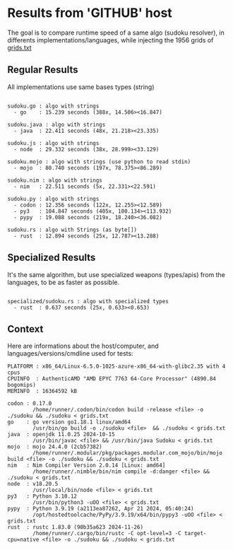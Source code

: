 # Results from 'GITHUB' host

The goal is to compare runtime speed of a same algo (sudoku resolver), in differents implementations/languages, while injecting the 1956 grids of [grids.txt](grids.txt)

## Regular Results

All implementations use same bases types (string)

```

sudoku.go : algo with strings
  - go    : 15.239 seconds (388x, 14.506><16.847)

sudoku.java : algo with strings
  - java  : 22.411 seconds (48x, 21.218><23.335)

sudoku.js : algo with strings
  - node  : 29.332 seconds (38x, 28.999><33.129)

sudoku.mojo : algo with strings (use python to read stdin)
  - mojo  : 80.740 seconds (197x, 78.375><86.289)

sudoku.nim : algo with strings
  - nim   : 22.511 seconds (5x, 22.331><22.591)

sudoku.py : algo with strings
  - codon : 12.356 seconds (122x, 12.255><12.589)
  - py3   : 104.847 seconds (405x, 100.134><113.932)
  - pypy  : 19.088 seconds (219x, 18.240><36.082)

sudoku.rs : algo with Strings (as byte[])
  - rust  : 12.894 seconds (25x, 12.787><13.288)

```

## Specialized Results

It's the same algorithm, but use specialized weapons (types/apis) from the languages, to be as faster as possible.

```

specialized/sudoku.rs : algo with specialized types
  - rust  : 0.637 seconds (25x, 0.633><0.653)

```
## Context

Here are informations about the host/computer, and languages/versions/cmdline used for tests:
```
PLATFORM : x86_64/Linux-6.5.0-1025-azure-x86_64-with-glibc2.35 with 4 cpus
CPUINFO  : AuthenticAMD "AMD EPYC 7763 64-Core Processor" (4890.84 bogomips)
MEMINFO  : 16364592 kB

codon : 0.17.0
        /home/runner/.codon/bin/codon build -release <file> -o ./sudoku && ./sudoku < grids.txt
go    : go version go1.18.1 linux/amd64
        /usr/bin/go build -o ./sudoku <file>  && ./sudoku < grids.txt
java  : openjdk 11.0.25 2024-10-15
        /usr/bin/javac <file> && /usr/bin/java Sudoku < grids.txt
mojo  : mojo 24.4.0 (2cb57382)
        /home/runner/.modular/pkg/packages.modular.com_mojo/bin/mojo build <file> -o ./sudoku && ./sudoku < grids.txt
nim   : Nim Compiler Version 2.0.14 [Linux: amd64]
        /home/runner/.nimble/bin/nim compile -d:danger <file> && ./sudoku < grids.txt
node  : v18.20.5
        /usr/local/bin/node <file> < grids.txt
py3   : Python 3.10.12
        /usr/bin/python3 -uOO <file> < grids.txt
pypy  : Python 3.9.19 (a2113ea87262, Apr 21 2024, 05:40:24)
        /opt/hostedtoolcache/PyPy/3.9.19/x64/bin/pypy3 -uOO <file> < grids.txt
rust  : rustc 1.83.0 (90b35a623 2024-11-26)
        /home/runner/.cargo/bin/rustc -C opt-level=3 -C target-cpu=native <file> -o ./sudoku && ./sudoku < grids.txt

```


